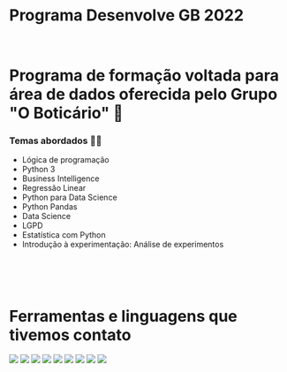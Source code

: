 #  Programa Desenvolve GB 2022
<div>
  </br>
<h1> Programa de formação voltada para área de dados oferecida pelo Grupo "O Boticário" 🎲 </br> </h2>

<h3>  Temas abordados 👩‍💻</h3>

* Lógica de programação 
* Python 3 
* Business Intelligence
* Regressão Linear
* Python para Data Science
* Python Pandas
* Data Science
* LGPD
* Estatística com Python
* Introdução à experimentação: Análise de experimentos
</br>

<div display: inline-block>
</br>
</br>
<h1>Ferramentas e linguagens que tivemos contato</h1>
<img src="https://img.shields.io/badge/python-3670A0?style=for-the-badge&logo=python&logoColor=ffdd54"/> 
<img src="https://img.shields.io/badge/pandas-%23150458.svg?style=for-the-badge&logo=pandas&logoColor=white" /> 
<img src="https://img.shields.io/badge/numpy-%23013243.svg?style=for-the-badge&logo=numpy&logoColor=white"/>
<img src="https://img.shields.io/badge/Plotly-%233F4F75.svg?style=for-the-badge&logo=plotly&logoColor=white"/>
<img src="https://img.shields.io/badge/SciPy-%230C55A5.svg?style=for-the-badge&logo=scipy&logoColor=%white"/>
<img src="https://img.shields.io/badge/jupyter-%23FA0F00.svg?style=for-the-badge&logo=jupyter&logoColor=white"/>
<img src="https://img.shields.io/badge/Visual%20Studio%20Code-0078d7.svg?style=for-the-badge&logo=visual-studio-code&logoColor=white"/>
<img src="https://img.shields.io/badge/Colab-F9AB00?style=for-the-badge&logo=googlecolab&color=525252"/>
<img src="https://img.shields.io/badge/Kaggle-035a7d?style=for-the-badge&logo=kaggle&logoColor=white"/>  
</div>
